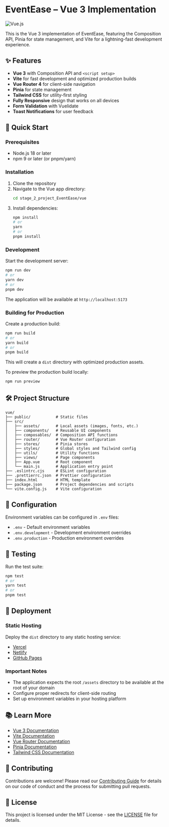 # EventEase – Vue 3 Implementation

![Vue.js](https://img.shields.io/badge/Vue.js-35495E?style=for-the-badge&logo=vuedotjs&logoColor=4FC08D)

This is the Vue 3 implementation of EventEase, featuring the Composition API, Pinia for state management, and Vite for a lightning-fast development experience.

## ✨ Features

- **Vue 3** with Composition API and `<script setup>`
- **Vite** for fast development and optimized production builds
- **Vue Router 4** for client-side navigation
- **Pinia** for state management
- **Tailwind CSS** for utility-first styling
- **Fully Responsive** design that works on all devices
- **Form Validation** with Vuelidate
- **Toast Notifications** for user feedback

## 🚀 Quick Start

### Prerequisites

- Node.js 18 or later
- npm 9 or later (or pnpm/yarn)

### Installation

1. Clone the repository
2. Navigate to the Vue app directory:
   ```bash
   cd stage_2_project_EventEase/vue
   ```
3. Install dependencies:
   ```bash
   npm install
   # or
   yarn
   # or
   pnpm install
   ```

### Development

Start the development server:

```bash
npm run dev
# or
yarn dev
# or
pnpm dev
```

The application will be available at `http://localhost:5173`

### Building for Production

Create a production build:

```bash
npm run build
# or
yarn build
# or
pnpm build
```

This will create a `dist` directory with optimized production assets.

To preview the production build locally:

```bash
npm run preview
```

## 🛠️ Project Structure

```
vue/
├── public/           # Static files
├── src/
│   ├── assets/       # Local assets (images, fonts, etc.)
│   ├── components/   # Reusable UI components
│   ├── composables/  # Composition API functions
│   ├── router/       # Vue Router configuration
│   ├── stores/       # Pinia stores
│   ├── styles/       # Global styles and Tailwind config
│   ├── utils/        # Utility functions
│   ├── views/        # Page components
│   ├── App.vue       # Root component
│   └── main.js       # Application entry point
├── .eslintrc.cjs     # ESLint configuration
├── .prettierrc.json  # Prettier configuration
├── index.html        # HTML template
├── package.json      # Project dependencies and scripts
└── vite.config.js    # Vite configuration
```

## 🔧 Configuration

Environment variables can be configured in `.env` files:

- `.env` - Default environment variables
- `.env.development` - Development environment overrides
- `.env.production` - Production environment overrides

## 🧪 Testing

Run the test suite:

```bash
npm test
# or
yarn test
# or
pnpm test
```

## 🚀 Deployment

### Static Hosting

Deploy the `dist` directory to any static hosting service:

- [Vercel](https://vercel.com/)
- [Netlify](https://www.netlify.com/)
- [GitHub Pages](https://pages.github.com/)

### Important Notes

- The application expects the root `/assets` directory to be available at the root of your domain
- Configure proper redirects for client-side routing
- Set up environment variables in your hosting platform

## 📚 Learn More

- [Vue 3 Documentation](https://v3.vuejs.org/)
- [Vite Documentation](https://vitejs.dev/)
- [Vue Router Documentation](https://router.vuejs.org/)
- [Pinia Documentation](https://pinia.vuejs.org/)
- [Tailwind CSS Documentation](https://tailwindcss.com/)

## 🤝 Contributing

Contributions are welcome! Please read our [Contributing Guide](CONTRIBUTING.md) for details on our code of conduct and the process for submitting pull requests.

## 📄 License

This project is licensed under the MIT License - see the [LICENSE](LICENSE) file for details.
